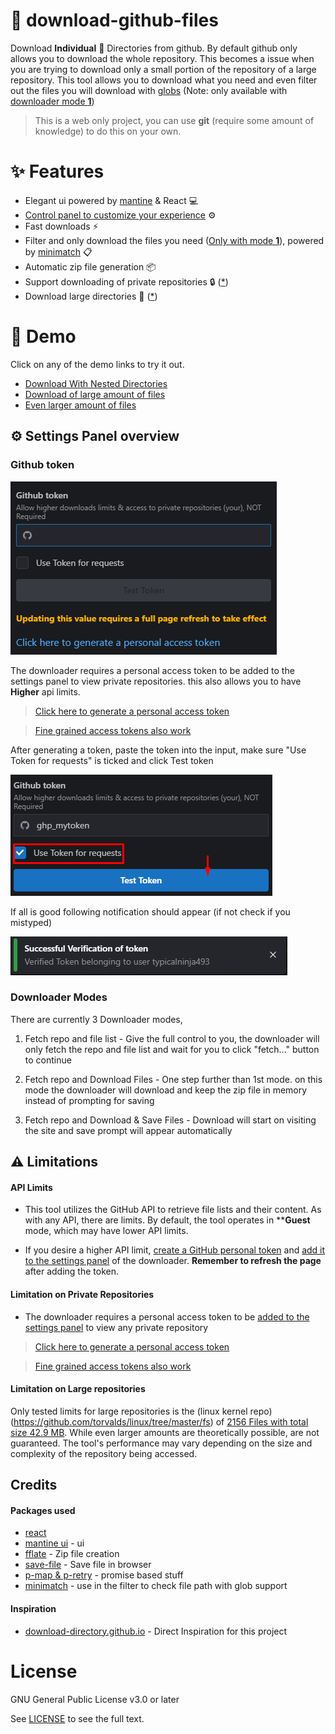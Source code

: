 # 📂 download-github-files

Download **Individual** 📂 Directories from github. By default github only allows you to download the whole repository. This becomes a issue when you are trying to download
only a small portion of the repository of a large repository. This tool allows you to download what you need and even filter out the files you will download with [globs](https://en.wikipedia.org/wiki/Glob_(programming)) (Note: only available with [downloader mode **1**](#downloader-modes))

> This is a web only project, you can use **git** (require some amount of knowledge) to do this on your own.

# ✨ Features

* Elegant ui powered by [mantine](https://mantine.dev) & React 💻
* [Control panel to customize your experience](#⚙️-settings-panel-overview) ⚙️
* Fast downloads ⚡️
* Filter and only download the files you need ([Only with mode **1**](#downloader-modes)), powered by [minimatch](https://github.com/isaacs/minimatch/tree/main) 📋
* Automatic zip file generation 📦
* Support downloading of private repositories 🔒 ([*](#limitation-on-private-repositories))
* Download large directories 📂 ([*](#limitation-on-large-repositories))


# 🚀 Demo

Click on any of the demo links to try it out.

* [Download With Nested Directories](https://typicalninja493.github.io/download-github-files/d?resolve=https://github.com/typicalninja493/tweets.ts/tree/main/docs)
* [Download of large amount of files](https://typicalninja493.github.io/download-github-files/d?resolve=https://github.com/umami-software/umami/tree/master/public/images/flags)
* [Even larger amount of files](https://typicalninja493.github.io/download-github-files/d?resolve=https://github.com/torvalds/linux/tree/master/fs)

## ⚙️ Settings Panel overview

### Github token
![Settings Github token](./docs/settings.png)

The downloader requires a personal access token to be added to the settings panel to view private repositories. this also allows you to have **Higher** api limits.

> [Click here to generate a personal access token](https://github.com/settings/tokens/new?description=Download%20Github%20Files&scopes=repo)

> [Fine grained access tokens also work](https://github.com/settings/tokens?type=beta)


After generating a token, paste the token into the input, make sure "Use Token for requests" is ticked and click Test token

![Settings Github token2](./docs/settings2.png)

If all is good following notification should appear (if not check if you mistyped)

![Settings Github notif](./docs/settingsNotif.png)


### Downloader Modes

There are currently 3 Downloader modes,

1. Fetch repo and file list - Give the full control to you, the downloader will only fetch the repo and file list and wait for you to click "fetch..." button to continue

2. Fetch repo and Download Files - One step further than 1st mode. on this mode the downloader will download and keep the zip file in memory instead of prompting for saving

3. Fetch repo and Download & Save Files - Download will start on visiting the site and save prompt will appear automatically

## ⚠️ Limitations

#### API Limits

* This tool utilizes the GitHub API to retrieve file lists and their content. As with any API, there are limits. By default, the tool operates in ****Guest** mode, which may have lower API limits.

* If you desire a higher API limit, [create a GitHub personal token](https://github.com/settings/tokens/new?description=Download%20Github%20Files&scopes=repo) and 
[add it to the settings panel](#github-token) of the downloader. **Remember to refresh the page** after adding the token.

#### Limitation on Private Repositories

* The downloader requires a personal access token to be [added to the settings panel]((#settings-panel-overview)) to view any private repository

> [Click here to generate a personal access token](https://github.com/settings/tokens/new?description=Download%20Github%20Files&scopes=repo)

> [Fine grained access tokens also work](https://github.com/settings/tokens?type=beta)

#### Limitation on Large repositories

Only tested limits for large repositories is the (linux kernel repo)(https://github.com/torvalds/linux/tree/master/fs) of [2156 Files with total size 42.9 MB](https://typicalninja493.github.io/download-github-files/d?resolve=https://github.com/torvalds/linux/tree/master/fs). While even larger amounts are theoretically possible, are not guaranteed. The tool's performance may vary depending on the size and complexity of the repository being accessed.

## Credits


#### Packages used

* [react](https://react.dev/)
* [mantine ui](https://mantine.dev) - ui
* [fflate](https://github.com/101arrowz/fflate) - Zip file creation
* [save-file](https://github.com/dy/save-file)  - Save file in browser
* [p-map & p-retry](https://github.com/sindresorhus/p-map) - promise based stuff
* [minimatch](https://github.com/isaacs/minimatch/tree/main) - use in the filter to check file path with glob support

#### Inspiration

* [download-directory.github.io](https://download-directory.github.io) - Direct Inspiration for this project


# License

GNU General Public License v3.0 or later

See [LICENSE](./LICENSE) to see the full text.

